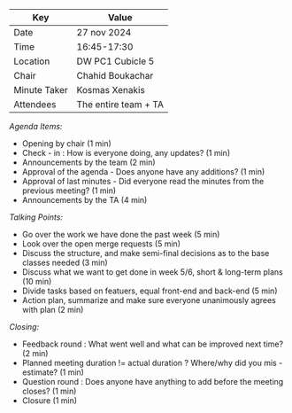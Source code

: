 |  Key | Value |
| --- |-------|
| Date  | 27 nov 2024 |
| Time  | 16:45-17:30 |
| Location  | DW PC1 Cubicle 5 |
| Chair | Chahid Boukachar |
| Minute Taker | Kosmas Xenakis |
| Attendees  | The entire team + TA |

*Agenda Items:*
- Opening by chair (1 min)
- Check - in : How is everyone doing, any updates? (1 min)
- Announcements by the team (2 min)
- Approval of the agenda - Does anyone have any additions? (1 min)
- Approval of last minutes - Did everyone read the minutes from the previous meeting? (1 min)
- Announcements by the TA (4 min)

*Talking Points:*
- Go over the work we have done the past week (5 min)
- Look over the open merge requests (5 min)
- Discuss the structure, and make semi-final decisions as to the base classes needed (3 min)
- Discuss what we want to get done in week 5/6, short & long-term plans (10 min)
- Divide tasks based on featuers, equal front-end and back-end (5 min)
- Action plan, summarize and make sure everyone unanimously agrees with plan (2 min)

*Closing:*
- Feedback round : What went well and what can be improved next time? (2 min)
- Planned meeting duration != actual duration ? Where/why did you mis - estimate? (1 min)
- Question round : Does anyone have anything to add before the meeting closes? (1 min)
- Closure (1 min)